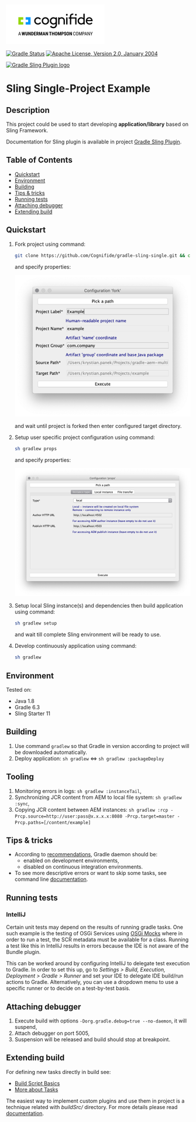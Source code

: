 ![Cognifide logo](docs/cognifide-logo.png)

[![Gradle Status](https://gradleupdate.appspot.com/Cognifide/gradle-sling-single/status.svg)](https://gradleupdate.appspot.com/Cognifide/gradle-sling-single/status)
[![Apache License, Version 2.0, January 2004](https://img.shields.io/github/license/Cognifide/gradle-sling-single.svg?label=License)](http://www.apache.org/licenses/)

[![Gradle Sling Plugin logo](docs/logo.png)](https://github.com/Cognifide/gradle-sling-plugin)

# Sling Single-Project Example

## Description

This project could be used to start developing **application/library** based on Sling Framework.

Documentation for Sling plugin is available in project [Gradle Sling Plugin](https://github.com/Cognifide/gradle-sling-plugin).

## Table of Contents

* [Quickstart](#quickstart)
* [Environment](#environment)
* [Building](#building)
* [Tips &amp; tricks](#tips--tricks)
* [Running tests](#running-tests)
* [Attaching debugger](#attaching-debugger)
* [Extending build](#extending-build)

## Quickstart

1. Fork project using command:

    ```bash
    git clone https://github.com/Cognifide/gradle-sling-single.git && cd gradle-sling-single && sh gradlew fork
    ```

    and specify properties:

    ![Fork Props Dialog](docs/fork-default-dialog.png)
    
    and wait until project is forked then enter configured target directory.

2. Setup user specific project configuration using command:

    ```bash
    sh gradlew props
    ```
    
    and specify properties:

    ![Fork Props Dialog](docs/fork-props-dialog.png)

3. Setup local Sling instance(s) and dependencies then build application using command:

    ```bash
    sh gradlew setup
    ```
    
    and wait till complete Sling environment will be ready to use.
  
4. Develop continuously application using command:

    ```bash
    sh gradlew
    ```

## Environment

Tested on:

* Java 1.8
* Gradle 6.3
* Sling Starter 11

## Building

1. Use command `gradlew` so that Gradle in version according to project will be downloaded automatically.
2. Deploy application: `sh gradlew` <=> `sh gradlew :packageDeploy`
  
## Tooling

1. Monitoring errors in logs: `sh gradlew :instanceTail`,
2. Synchronizing JCR content from AEM to local file system: `sh gradlew :sync`,
3. Copying JCR content between AEM instances: `sh gradlew :rcp -Prcp.source=http://user:pass@x.x.x.x:8080 -Prcp.target=master -Prcp.paths=[/content/example]`

## Tips & tricks

* According to [recommendations](https://docs.gradle.org/current/userguide/gradle_daemon.html), Gradle daemon should be: 
    * enabled on development environments,
    * disabled on continuous integration environments.
* To see more descriptive errors or want to skip some tasks, see command line [documentation](https://docs.gradle.org/current/userguide/command_line_interface.html).

## Running tests 

### IntelliJ

Certain unit tests may depend on the results of running gradle tasks. One such example is the testing of OSGi Services using [OSGi Mocks](https://sling.apache.org/documentation/development/osgi-mock.html) where in order to run a test, the SCR metadata must be available for a class. Running a test like this in IntelliJ results in errors because the IDE is not aware of the Bundle plugin.

This can be worked around by configuring IntelliJ to delegate test execution to Gradle. In order to set this up, go to _Settings > Build, Execution, Deployment > Gradle > Runner_ and set your IDE to delegate IDE build/run actions to Gradle. Alternatively, you can use a dropdown menu to use a specific runner or to decide on a test-by-test basis.

## Attaching debugger

1. Execute build with options `-Dorg.gradle.debug=true --no-daemon`, it will suspend,
2. Attach debugger on port 5005,
3. Suspension will be released and build should stop at breakpoint.

## Extending build

For defining new tasks directly in build see:

 * [Build Script Basics](https://docs.gradle.org/current/userguide/tutorial_using_tasks.html)
 * [More about Tasks](https://docs.gradle.org/current/userguide/more_about_tasks.html)

The easiest way to implement custom plugins and use them in project is a technique related with _buildSrc/_ directory.
For more details please read [documentation](https://docs.gradle.org/current/userguide/organizing_build_logic.html#sec:build_sources).
